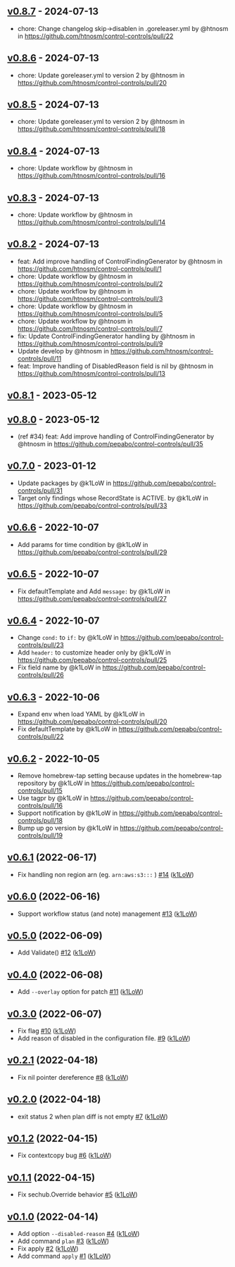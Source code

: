 ## [v0.8.7](https://github.com/htnosm/control-controls/compare/v0.8.6...v0.8.7) - 2024-07-13
- chore: Change changelog skip->disablen in .goreleaser.yml by @htnosm in https://github.com/htnosm/control-controls/pull/22

## [v0.8.6](https://github.com/htnosm/control-controls/compare/v0.8.5...v0.8.6) - 2024-07-13
- chore: Update goreleaser.yml to version 2 by @htnosm in https://github.com/htnosm/control-controls/pull/20

## [v0.8.5](https://github.com/htnosm/control-controls/compare/v0.8.4...v0.8.5) - 2024-07-13
- chore: Update goreleaser.yml to version 2 by @htnosm in https://github.com/htnosm/control-controls/pull/18

## [v0.8.4](https://github.com/htnosm/control-controls/compare/v0.8.3...v0.8.4) - 2024-07-13
- chore: Update workflow by @htnosm in https://github.com/htnosm/control-controls/pull/16

## [v0.8.3](https://github.com/htnosm/control-controls/compare/v0.8.2...v0.8.3) - 2024-07-13
- chore: Update workflow by @htnosm in https://github.com/htnosm/control-controls/pull/14

## [v0.8.2](https://github.com/htnosm/control-controls/compare/v0.8.1...v0.8.2) - 2024-07-13
- feat: Add improve handling of ControlFindingGenerator by @htnosm in https://github.com/htnosm/control-controls/pull/1
- chore: Update workflow by @htnosm in https://github.com/htnosm/control-controls/pull/2
- chore: Update workflow by @htnosm in https://github.com/htnosm/control-controls/pull/3
- chore: Update workflow by @htnosm in https://github.com/htnosm/control-controls/pull/5
- chore: Update workflow by @htnosm in https://github.com/htnosm/control-controls/pull/7
- fix: Update ControlFindingGenerator handling by @htnosm in https://github.com/htnosm/control-controls/pull/9
- Update develop by @htnosm in https://github.com/htnosm/control-controls/pull/11
- feat: Improve handling of DisabledReason field is nil by @htnosm in https://github.com/htnosm/control-controls/pull/13

## [v0.8.1](https://github.com/pepabo/control-controls/compare/v0.8.0...v0.8.1) - 2023-05-12

## [v0.8.0](https://github.com/pepabo/control-controls/compare/v0.7.0...v0.8.0) - 2023-05-12
- (ref #34) feat: Add improve handling of ControlFindingGenerator by @htnosm in https://github.com/pepabo/control-controls/pull/35

## [v0.7.0](https://github.com/pepabo/control-controls/compare/v0.6.6...v0.7.0) - 2023-01-12
- Update packages by @k1LoW in https://github.com/pepabo/control-controls/pull/31
- Target only findings whose RecordState is ACTIVE. by @k1LoW in https://github.com/pepabo/control-controls/pull/33

## [v0.6.6](https://github.com/pepabo/control-controls/compare/v0.6.5...v0.6.6) - 2022-10-07
- Add params for time condition by @k1LoW in https://github.com/pepabo/control-controls/pull/29

## [v0.6.5](https://github.com/pepabo/control-controls/compare/v0.6.4...v0.6.5) - 2022-10-07
- Fix defaultTemplate and Add `message:` by @k1LoW in https://github.com/pepabo/control-controls/pull/27

## [v0.6.4](https://github.com/pepabo/control-controls/compare/v0.6.3...v0.6.4) - 2022-10-07
- Change `cond:` to `if:` by @k1LoW in https://github.com/pepabo/control-controls/pull/23
- Add `header:` to customize header only by @k1LoW in https://github.com/pepabo/control-controls/pull/25
- Fix field name by @k1LoW in https://github.com/pepabo/control-controls/pull/26

## [v0.6.3](https://github.com/pepabo/control-controls/compare/v0.6.2...v0.6.3) - 2022-10-06
- Expand env when load YAML by @k1LoW in https://github.com/pepabo/control-controls/pull/20
- Fix defaultTemplate by @k1LoW in https://github.com/pepabo/control-controls/pull/22

## [v0.6.2](https://github.com/pepabo/control-controls/compare/v0.6.1...v0.6.2) - 2022-10-05
- Remove homebrew-tap setting because updates in the homebrew-tap repository by @k1LoW in https://github.com/pepabo/control-controls/pull/15
- Use tagpr by @k1LoW in https://github.com/pepabo/control-controls/pull/16
- Support notification by @k1LoW in https://github.com/pepabo/control-controls/pull/18
- Bump up go version by @k1LoW in https://github.com/pepabo/control-controls/pull/19

## [v0.6.1](https://github.com/pepabo/control-controls/compare/v0.6.0...v0.6.1) (2022-06-17)

* Fix handling non region arn (eg. `arn:aws:s3:::` ) [#14](https://github.com/pepabo/control-controls/pull/14) ([k1LoW](https://github.com/k1LoW))

## [v0.6.0](https://github.com/pepabo/control-controls/compare/v0.5.0...v0.6.0) (2022-06-16)

* Support workflow status (and note) management [#13](https://github.com/pepabo/control-controls/pull/13) ([k1LoW](https://github.com/k1LoW))

## [v0.5.0](https://github.com/pepabo/control-controls/compare/v0.4.0...v0.5.0) (2022-06-09)

* Add Validate() [#12](https://github.com/pepabo/control-controls/pull/12) ([k1LoW](https://github.com/k1LoW))

## [v0.4.0](https://github.com/pepabo/control-controls/compare/v0.3.0...v0.4.0) (2022-06-08)

* Add `--overlay` option for patch [#11](https://github.com/pepabo/control-controls/pull/11) ([k1LoW](https://github.com/k1LoW))

## [v0.3.0](https://github.com/pepabo/control-controls/compare/v0.2.1...v0.3.0) (2022-06-07)

* Fix flag [#10](https://github.com/pepabo/control-controls/pull/10) ([k1LoW](https://github.com/k1LoW))
* Add reason of disabled in the configuration file. [#9](https://github.com/pepabo/control-controls/pull/9) ([k1LoW](https://github.com/k1LoW))

## [v0.2.1](https://github.com/pepabo/control-controls/compare/v0.2.0...v0.2.1) (2022-04-18)

* Fix nil pointer dereference [#8](https://github.com/pepabo/control-controls/pull/8) ([k1LoW](https://github.com/k1LoW))

## [v0.2.0](https://github.com/pepabo/control-controls/compare/v0.1.2...v0.2.0) (2022-04-18)

* exit status 2 when plan diff is not empty [#7](https://github.com/pepabo/control-controls/pull/7) ([k1LoW](https://github.com/k1LoW))

## [v0.1.2](https://github.com/pepabo/control-controls/compare/v0.1.1...v0.1.2) (2022-04-15)

* Fix contextcopy bug [#6](https://github.com/pepabo/control-controls/pull/6) ([k1LoW](https://github.com/k1LoW))

## [v0.1.1](https://github.com/pepabo/control-controls/compare/v0.1.0...v0.1.1) (2022-04-15)

* Fix sechub.Override behavior [#5](https://github.com/pepabo/control-controls/pull/5) ([k1LoW](https://github.com/k1LoW))

## [v0.1.0](https://github.com/pepabo/control-controls/compare/60006830255c...v0.1.0) (2022-04-14)

* Add option `--disabled-reason` [#4](https://github.com/pepabo/control-controls/pull/4) ([k1LoW](https://github.com/k1LoW))
* Add command `plan` [#3](https://github.com/pepabo/control-controls/pull/3) ([k1LoW](https://github.com/k1LoW))
* Fix apply [#2](https://github.com/pepabo/control-controls/pull/2) ([k1LoW](https://github.com/k1LoW))
* Add command `apply` [#1](https://github.com/pepabo/control-controls/pull/1) ([k1LoW](https://github.com/k1LoW))

